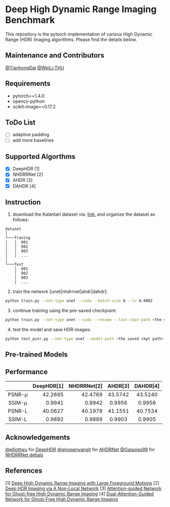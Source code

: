 # Deep High Dynamic Range Imaging Benchmark
This repository is the pytorch implementation of various High Dynamic Range (HDR) Imaging algorithms. Please find the details below.

## Maintenance and Contributors
[@TianhongDai](https://github.com/TianhongDai) 
[@WeiLi-THU](https://github.com/WeiLi-THU)

## Requirements
- pytorch==1.4.0
- opencv-python
- scikit-image==0.17.2

## ToDo List
-[ ] adaptive padding
-[ ] add more baselines

## Supported Algorthms
-[x] DeepHDR [1]
-[x] NHDRRNet [2]
-[x] AHDR [3]
-[x] DAHDR [4]

## Instruction
1. download the Kalantari dataset via: [link](https://cseweb.ucsd.edu/~viscomp/projects/SIG17HDR/), and organize the dataset as follows:
```
dataset
│
└───Traning
│   │  001
│   │  002
│   │  003
│   |  ...
│   
└───Test
    │  001
    │  002
    |  003
    |  ...   
```
2. train the network [unet|nhdrrnet|ahdr|dahdr]:
```bash
python train.py --net-type unet --cuda --batch-size 8 --lr 0.0002
```
3. continue training using the pre-saved checkpoint:
```bash
python train.py --net-type unet --cuda --resume --last-ckpt-path <the saved ckpt path> 
```
4. test the model and save HDR images:
```bash
python test_psnr.py --net-type unet --model-path <the saved ckpt path> --cuda --save-image
```

## Pre-trained Models


## Performance
|            | DeepHDR[1] | NHDRRNet[2] | AHDR[3] | DAHDR[4] |
|:------------:|------------:|-------------:|:-------:|:----------:|
| PSNR-$\mu$ |   42.2695        |    42.4769    |   43.5742    |   43.5240     |
| SSIM-$\mu$ |   0.9941         |    0.9942     |   0.9956     |   0.9956      |
| PSNR-L     |   40.0627        |    40.1978    |   41.1551    |   40.7534     |
| SSIM-L     |   0.9892         |    0.9889     |   0.9903     |   0.9905      |

## Acknowledgements
[@elliottwu](https://github.com/elliottwu) for [DeepHDR](https://github.com/elliottwu/DeepHDR) 
[@qingsenyangit](https://github.com/qingsenyangit) for [AHDRNet](https://github.com/qingsenyangit/AHDRNet) 
[@Galaxies99](https://github.com/Galaxies99) for [NHDRRNet detials](https://github.com/Galaxies99/NHDRRNet-pytorch)

## References
[1] [Deep High Dynamic Range Imaging with Large Foreground Motions](https://arxiv.org/abs/1711.08937) 
[2] [Deep HDR Imaging via A Non-Local Network](https://ieeexplore.ieee.org/document/8989959) 
[3] [Attention-guided Network for Ghost-free High Dynamic Range Imaging](https://openaccess.thecvf.com/content_CVPR_2019/papers/Yan_Attention-Guided_Network_for_Ghost-Free_High_Dynamic_Range_Imaging_CVPR_2019_paper.pdf) 
[4] [Dual-Attention-Guided Network for Ghost-Free High Dynamic Range Imaging](https://link.springer.com/article/10.1007/s11263-021-01535-y)